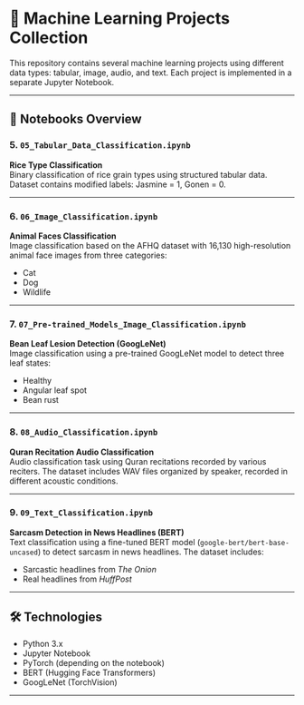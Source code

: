 # 🧠 Machine Learning Projects Collection

This repository contains several machine learning projects using different data types: tabular, image, audio, and text. Each project is implemented in a separate Jupyter Notebook.

---

## 📁 Notebooks Overview

### 5. `05_Tabular_Data_Classification.ipynb`
**Rice Type Classification**  
Binary classification of rice grain types using structured tabular data. Dataset contains modified labels: Jasmine = 1, Gonen = 0.

---

### 6. `06_Image_Classification.ipynb`
**Animal Faces Classification**  
Image classification based on the AFHQ dataset with 16,130 high-resolution animal face images from three categories:
- Cat
- Dog
- Wildlife

---

### 7. `07_Pre-trained_Models_Image_Classification.ipynb`
**Bean Leaf Lesion Detection (GoogLeNet)**  
Image classification using a pre-trained GoogLeNet model to detect three leaf states:
- Healthy
- Angular leaf spot
- Bean rust

---

### 8. `08_Audio_Classification.ipynb`
**Quran Recitation Audio Classification**  
Audio classification task using Quran recitations recorded by various reciters. The dataset includes WAV files organized by speaker, recorded in different acoustic conditions.

---

### 9. `09_Text_Classification.ipynb`
**Sarcasm Detection in News Headlines (BERT)**  
Text classification using a fine-tuned BERT model (`google-bert/bert-base-uncased`) to detect sarcasm in news headlines. The dataset includes:
- Sarcastic headlines from *The Onion*
- Real headlines from *HuffPost*

---

## 🛠 Technologies

- Python 3.x  
- Jupyter Notebook  
- PyTorch (depending on the notebook)  
- BERT (Hugging Face Transformers)  
- GoogLeNet (TorchVision)

---


